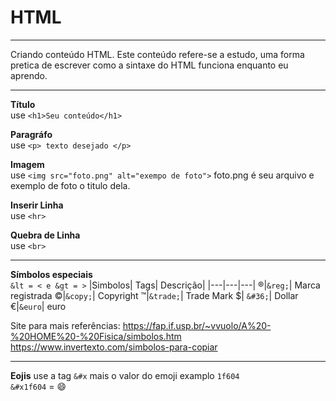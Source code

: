 # HTML

---  

Criando conteúdo HTML.
Este conteúdo refere-se a estudo, uma forma pretica de escrever 
como a sintaxe do HTML funciona enquanto eu aprendo.

---  

**Título**  
use ```<h1>Seu conteúdo</h1>```

**Paragráfo**   
use ```<p> texto desejado </p>```

**Imagem**  
use ```<img src="foto.png" alt="exempo de foto">```
foto.png é seu arquivo e exemplo de foto o titulo dela.  

**Inserir Linha**  
use ```<hr>```

**Quebra de Linha**  
use ```<br>```  

---  

**Símbolos especiais**   
```&lt = < e &gt = >```
|Simbolos| Tags| Descrição|
|---|---|---|
&reg;|```&reg;```| Marca registrada
&copy;|```&copy;```| Copyright
&trade;|```&trade;```| Trade Mark
&#36;| ```&#36;```| Dollar
&euro;|```&euro```| euro

Site para mais referências: https://fap.if.usp.br/~vvuolo/A%20-%20HOME%20-%20Fisica/simbolos.htm
https://www.invertexto.com/simbolos-para-copiar

---  

**Eojis**
use a tag ```&#x``` mais o valor do emoji examplo ```1f604```   
```&#x1f604``` = 😄
